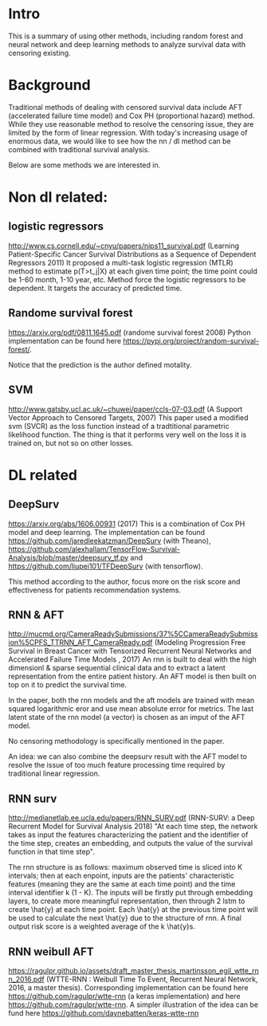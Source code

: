 
# Intro
This is a summary of using other methods, including random forest and neural network and deep learning methods to analyze survival data
with censoring existing.

# Background
Traditional methods of dealing with censored survival data include AFT (accelerated failure time model) and Cox PH (proportional hazard)
method. While they use reasonable method to resolve the censoring issue, they are limited by the form of linear regression. With today's
increasing usage of enormous data, we would like to see how the nn / dl method can be combined with traditional survival analysis.

Below are some methods we are interested in.

# Non dl related:

## logistic regressors
http://www.cs.cornell.edu/~cnyu/papers/nips11_survival.pdf
(Learning Patient-Specific Cancer Survival Distributions as a Sequence of Dependent Regressors 2011)
It proposed a multi-task logistic regression (MTLR) method to estimate p(T>t_j|X) at each given time point; the time point could be 1-60 month, 1-10 year, etc. Method force the logistic regressors to be dependent. It targets the accuracy of predicted time.

## Randome survival forest
https://arxiv.org/pdf/0811.1645.pdf 
(randome survival forest 2008)
Python implementation can be found here https://pypi.org/project/random-survival-forest/.

Notice that the prediction is the author defined motality.

## SVM
http://www.gatsby.ucl.ac.uk/~chuwei/paper/ccls-07-03.pdf
(A Support Vector Approach to Censored Targets,
2007)
This paper used a modified svm (SVCR) as the loss function instead of a tradtitional parametric likelihood function. The thing is that
it performs very well on the loss it is trained on, but not so on other losses.

# DL related
## DeepSurv 
https://arxiv.org/abs/1606.00931 
(2017)
This is a combination of Cox PH model and deep learning. The implementation can be found https://github.com/jaredleekatzman/DeepSurv (with Theano),  https://github.com/alexhallam/TensorFlow-Survival-Analysis/blob/master/deepsurv_tf.py and https://github.com/liupei101/TFDeepSurv (with tensorflow).

This method according to the author, focus more on the risk score and effectiveness for patients recommendation systems.

## RNN & AFT
http://mucmd.org/CameraReadySubmissions/37%5CCameraReadySubmission%5CPFS_TTRNN_AFT_CameraReady.pdf
(Modeling Progression Free Survival in Breast Cancer with Tensorized Recurrent Neural Networks and Accelerated Failure Time Models , 2017)
An rnn is built to deal with the high dimensionl & sparse sequential clinical data and to extract a latent representation from the entire patient history. An AFT model is then built on top on it to predict the survival time. 

In the paper, both the rnn models and the aft models are trained with mean squared logarithmic eror and use mean absolute error for metrics. The last latent state of the rnn model (a vector) is chosen as an imput of the AFT model.

No censoring methodology is specifically mentioned in the paper.

An idea: we can also combine the deepsurv result with the AFT model to resolve the issue of too much feature processing time required by
traditional linear regression.

## RNN surv
http://medianetlab.ee.ucla.edu/papers/RNN_SURV.pdf
(RNN-SURV: a Deep Recurrent Model for
Survival Analysis 2018)
"At each time step, the network takes as input the features characterizing the patient
and the identifier of the time step, creates an embedding, and outputs
the value of the survival function in that time step".

The rnn structure is as follows: maximum observed time is sliced into K intervals; then at each enpoint, inputs are the patients'
characteristic features (meaning they are the same at each time point) and the time interval identifier k (1 - K). The inputs will be firstly put through embedding layers, to create more meaningful representation, then through 2 lstm to create \hat{y} at each time point.
Each \hat{y} at the previous time point will be used to calculate the next \hat{y} due to the structure of rnn. A final output risk
score is a weighted average of the k \hat{y}s.

## RNN weibull AFT
https://ragulpr.github.io/assets/draft_master_thesis_martinsson_egil_wtte_rnn_2016.pdf 
(WTTE-RNN : Weibull Time To Event, Recurrent Neural Network, 2016, a master thesis).
Corresponding implementation can be found here https://github.com/ragulpr/wtte-rnn
(a keras implementation) and here https://github.com/ragulpr/wtte-rnn.
A simpler illustration of the idea can be fund here https://github.com/daynebatten/keras-wtte-rnn

